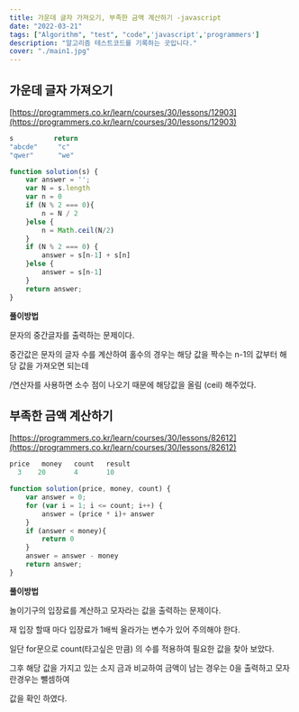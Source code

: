 ```yaml
---
title: 가운데 글자 가져오기, 부족한 금액 계산하기 -javascript
date: "2022-03-21"
tags: ["Algorithm", "test", "code",'javascript','programmers']
description: "알고리즘 테스트코드를 기록하는 곳입니다."
cover: "./main1.jpg"
---
```


## 가운데 글자 가져오기

[https://programmers.co.kr/learn/courses/30/lessons/12903](https://programmers.co.kr/learn/courses/30/lessons/12903)

```javascript
s	       return
"abcde"	    "c"
"qwer"	    "we"

function solution(s) {
    var answer = '';
    var N = s.length
    var n = 0
    if (N % 2 === 0){
        n = N / 2
    }else {
        n = Math.ceil(N/2)
    }
    if (N % 2 === 0) {
        answer = s[n-1] + s[n]
    }else {
        answer = s[n-1]
    }
    return answer;
}
```

**풀이방법**

문자의 중간글자를 출력하는 문제이다.

중간값은 문자의 글자 수를 계산하여 홀수의 경우는 해당 값을 짝수는 n-1의 값부터 해당 값을 가져오면 되는데

/연산자를 사용하면 소수 점이 나오기 때문에 해당값을 올림 (ceil) 해주었다. 



## 부족한 금액 계산하기

[https://programmers.co.kr/learn/courses/30/lessons/82612](https://programmers.co.kr/learn/courses/30/lessons/82612)

```javascript
price	money	count	result
  3	   20	    4	    10

function solution(price, money, count) {
    var answer = 0;
    for (var i = 1; i <= count; i++) {
        answer = (price * i)+ answer
    }
    if (answer < money){
        return 0
    }
    answer = answer - money
    return answer;
}
```

**풀이방법**

놀이기구의 입장료를 계산하고 모자라는 값을 출력하는 문제이다.

재 입장 할때 마다 입장료가 1배씩 올라가는 변수가 있어 주의해야 한다.

일단 for문으로 count(타고싶은 만큼) 의 수를 적용하여 필요한 값을 찾아 보았다.

그후 해당 값을 가지고 있는 소지 금과 비교하여 금액이 남는 경우는 0을 출력하고 모자란경우는 뺄셈하여

값을 확인 하였다.
